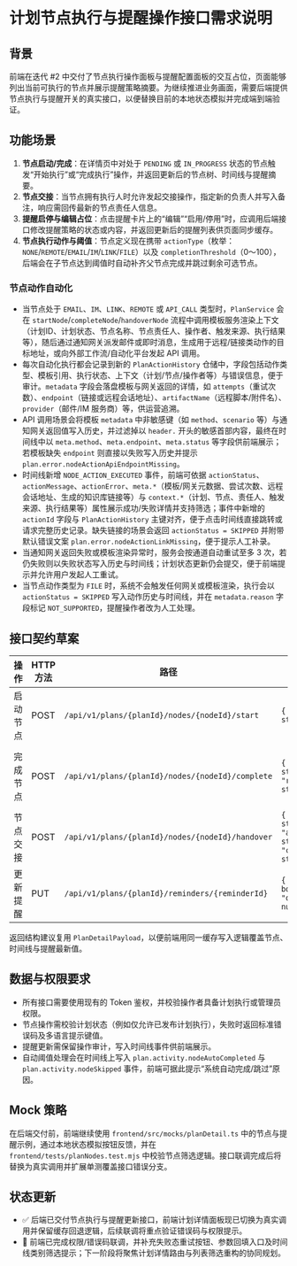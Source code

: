 # 计划节点执行与提醒操作接口需求说明

## 背景

前端在迭代 #2 中交付了节点执行操作面板与提醒配置面板的交互占位，页面能够列出当前可执行的节点并展示提醒策略摘要。为继续推进业务画面，需要后端提供节点执行与提醒开关的真实接口，以便替换目前的本地状态模拟并完成端到端验证。

## 功能场景

1. **节点启动/完成**：在详情页中对处于 `PENDING` 或 `IN_PROGRESS` 状态的节点触发“开始执行”或“完成执行”操作，并返回更新后的节点树、时间线与提醒摘要。
2. **节点交接**：当节点拥有执行人时允许发起交接操作，指定新的负责人并写入备注，响应需回传最新的节点责任人信息。
3. **提醒启停与编辑占位**：点击提醒卡片上的“编辑”“启用/停用”时，应调用后端接口修改提醒策略的状态或内容，并返回更新后的提醒列表供页面同步缓存。
4. **节点执行动作与阈值**：节点定义现在携带 `actionType`（枚举：`NONE`/`REMOTE`/`EMAIL`/`IM`/`LINK`/`FILE`）以及 `completionThreshold`（0～100），后端会在子节点达到阈值时自动补齐父节点完成并跳过剩余可选节点。

### 节点动作自动化

- 当节点处于 `EMAIL`、`IM`、`LINK`、`REMOTE` 或 `API_CALL` 类型时，`PlanService` 会在 `startNode`/`completeNode`/`handoverNode` 流程中调用模板服务渲染上下文（计划ID、计划状态、节点名称、节点责任人、操作者、触发来源、执行结果等），随后通过通知网关派发邮件或即时消息，生成用于远程/链接类动作的目标地址，或向外部工作流/自动化平台发起 API 调用。
- 每次自动化执行都会记录到新的 `PlanActionHistory` 仓储中，字段包括动作类型、模板引用、执行状态、上下文（计划/节点/操作者等）与错误信息，便于审计。`metadata` 字段会落盘模板与网关返回的详情，如 `attempts`（重试次数）、`endpoint`（链接或远程会话地址）、`artifactName`（远程脚本/附件名）、`provider`（邮件/IM 服务商）等，供运营追溯。
- API 调用场景会将模板 `metadata` 中非敏感键（如 `method`、`scenario` 等）与通知网关返回值写入历史，并过滤掉以 `header.` 开头的敏感首部内容，最终在时间线中以 `meta.method`、`meta.endpoint`、`meta.status` 等字段供前端展示；若模板缺失 `endpoint` 则直接以失败写入历史并提示 `plan.error.nodeActionApiEndpointMissing`。
- 时间线新增 `NODE_ACTION_EXECUTED` 事件，前端可依据 `actionStatus`、`actionMessage`、`actionError`、`meta.*`（模板/网关元数据、尝试次数、远程会话地址、生成的知识库链接等）与 `context.*`（计划、节点、责任人、触发来源、执行结果等）属性展示成功/失败详情并支持筛选；事件中新增的 `actionId` 字段与 `PlanActionHistory` 主键对齐，便于点击时间线直接跳转或请求完整历史记录。缺失链接的场景会返回 `actionStatus = SKIPPED` 并附带默认错误文案 `plan.error.nodeActionLinkMissing`，便于提示人工补录。
- 当通知网关返回失败或模板渲染异常时，服务会按通道自动重试至多 3 次，若仍失败则以失败状态写入历史与时间线；计划状态更新仍会提交，便于前端提示并允许用户发起人工重试。
- 当节点动作类型为 `FILE` 时，系统不会触发任何网关或模板渲染，执行会以 `actionStatus = SKIPPED` 写入动作历史与时间线，并在 `metadata.reason`
  字段标记 `NOT_SUPPORTED`，提醒操作者改为人工处理。

## 接口契约草案

| 操作 | HTTP 方法 | 路径 | 请求体 | 响应 | 备注 |
| --- | --- | --- | --- | --- | --- |
| 启动节点 | POST | `/api/v1/plans/{planId}/nodes/{nodeId}/start` | `{ "operatorId": string }` | `PlanDetailPayload` | 触发成功后需更新时间线与节点状态 |
| 完成节点 | POST | `/api/v1/plans/{planId}/nodes/{nodeId}/complete` | `{ "operatorId": string, "resultSummary"?: string }` | `PlanDetailPayload` | 当子节点达到父节点 `completionThreshold` 时，响应会携带父节点的自动完成与被跳过的兄弟节点 |
| 节点交接 | POST | `/api/v1/plans/{planId}/nodes/{nodeId}/handover` | `{ "operatorId": string, "assigneeId": string, "comment"?: string }` | `PlanDetailPayload` | 需校验节点允许交接的状态 |
| 更新提醒 | PUT | `/api/v1/plans/{planId}/reminders/{reminderId}` | `{ "active": boolean, "offsetMinutes"?: number }` | `PlanDetailPayload` | 前端当前仅需要启停能力，后续可拓展字段 |

返回结构建议复用 `PlanDetailPayload`，以便前端用同一缓存写入逻辑覆盖节点、时间线与提醒最新值。

## 数据与权限要求

- 所有接口需要使用现有的 Token 鉴权，并校验操作者具备计划执行或管理员权限。
- 节点操作需校验计划状态（例如仅允许已发布计划执行），失败时返回标准错误码及多语言提示键值。
- 提醒更新需保留操作审计，写入时间线事件供前端展示。
- 自动阈值处理会在时间线上写入 `plan.activity.nodeAutoCompleted` 与 `plan.activity.nodeSkipped` 事件，前端可据此提示“系统自动完成/跳过”原因。

## Mock 策略

在后端交付前，前端继续使用 `frontend/src/mocks/planDetail.ts` 中的节点与提醒示例，通过本地状态模拟按钮反馈，并在 `frontend/tests/planNodes.test.mjs` 中校验节点筛选逻辑。接口联调完成后将替换为真实调用并扩展单测覆盖接口错误分支。

## 状态更新

- ✅ 后端已交付节点执行与提醒更新接口，前端计划详情面板现已切换为真实调用并保留缓存回退逻辑，后续联调将重点验证错误码与权限提示。
- 🔄 前端已完成权限/错误码联调，并补充失败态重试按钮、参数回填入口及时间线类别筛选提示；下一阶段将聚焦计划详情路由与列表筛选重构的协同规划。
